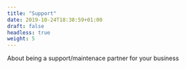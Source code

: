 ```yaml
---
title: "Support"
date: 2019-10-24T18:38:59+01:00
draft: false
headless: true
weight: 5
---
```


About being a support/maintenace partner for your business